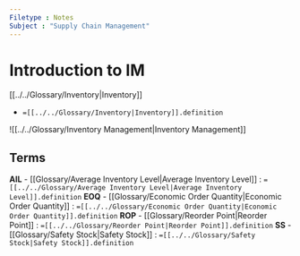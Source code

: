 ```yaml
---
Filetype : Notes
Subject : "Supply Chain Management"
---
```


# Introduction to IM
[[../../Glossary/Inventory|Inventory]]
- `=[[../../Glossary/Inventory|Inventory]].definition`

![[../../Glossary/Inventory Management|Inventory Management]] 


## Terms
**AIL** - [[Glossary/Average Inventory Level|Average Inventory Level]] : `=[[../../Glossary/Average Inventory Level|Average Inventory Level]].definition`
**EOQ** - [[Glossary/Economic Order Quantity|Economic Order Quantity]] : `=[[../../Glossary/Economic Order Quantity|Economic Order Quantity]].definition`
**ROP** - [[Glossary/Reorder Point|Reorder Point]] : `=[[../../Glossary/Reorder Point|Reorder Point]].definition`
**SS** - [[Glossary/Safety Stock|Safety Stock]] : `=[[../../Glossary/Safety Stock|Safety Stock]].definition`



